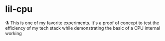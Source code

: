 # lil-cpu
⚗️ This is one of my favorite experiments. It's a proof of concept to test the efficiency of my tech stack while demonstrating the basic of a CPU internal working
